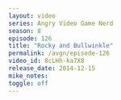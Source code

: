 ```yaml
---
layout: video
series: Angry Video Game Nerd
season: 8
episode: 126
title: "Rocky and Bullwinkle"
permalink: /avgn/episode-126
video_id: 8cLHh-ka7X8
release_date: 2014-12-15
mike_notes:
toggle: off
---
```

